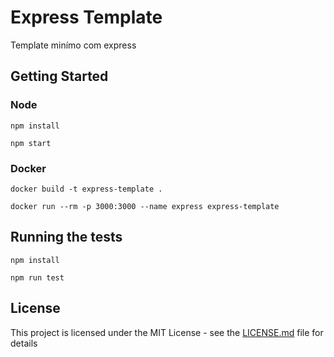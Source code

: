 # Express Template

Template minímo com express

## Getting Started

### Node

```
npm install

npm start
```

### Docker

```
docker build -t express-template .

docker run --rm -p 3000:3000 --name express express-template
```

## Running the tests

```
npm install

npm run test
```

## License

This project is licensed under the MIT License - see the [LICENSE.md](LICENSE.md) file for details
